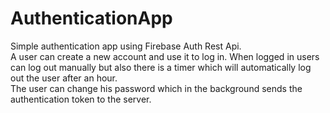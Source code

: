 # AuthenticationApp
Simple authentication app using Firebase Auth Rest Api.
</br> A user can create a new account and use it to log in. When logged in users can log out manually but also there is a timer which will automatically log out the user after an hour.
</br> The user can change his password which in the background sends the authentication token to the server.
